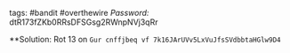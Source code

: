 tags: #bandit #overthewire 
*Password:*  dtR173fZKb0RRsDFSGsg2RWnpNVj3qRr

**Solution:
Rot 13  on `Gur cnffjbeq vf 7k16JArUVv5LxVuJfsSVdbbtaHGlw9D4`
